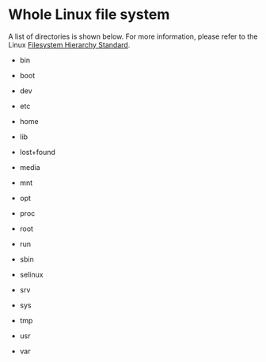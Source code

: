 # Whole Linux file system

A list of directories is shown below. For more information, please refer to the Linux [Filesystem Hierarchy Standard](https://wiki.debian.org/FilesystemHierarchyStandard).

- bin

- boot

- dev

- etc

- home

- lib

- lost+found

- media

- mnt

- opt

- proc

- root

- run

- sbin

- selinux

- srv

- sys

- tmp

- usr

- var
